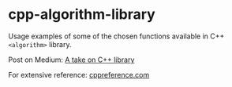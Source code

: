 # cpp-algorithm-library

Usage examples of some of the chosen functions available in C++ `<algorithm>` library.

Post on Medium: [A take on C++ <algorithm> library](https://medium.com/@mottakin/a-take-on-c-algorithm-library-ddbd17df6fcc?source=friends_link&sk=6340aac67ce2dff4e08e0d57fc6ec680)

For extensive reference: [cppreference.com](https://en.cppreference.com/w/cpp/algorithm)
